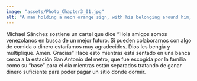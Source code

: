 ```yaml
---
image: "assets/Photo_Chapter3_01.jpg"
alt: "A man holding a neon orange sign, with his belonging around him, is seen through another mans legs"
---
```

Michael Sánchez sostiene un cartel que dice “Hola amigos somos venezolanos en busca de un mejor futuro. Si pueden colaborarnos con algo de comida o dinero estaríamos muy agradecidos. Dios les bengia y multiplique. Amén. Gracias” Hace esto mientras está sentado en una banca cerca a la estación San Antonio del metro, que fue escogida por la familia como su “base” para el día mientras están separados tratando de ganar dinero suficiente para poder pagar un sitio donde dormir.